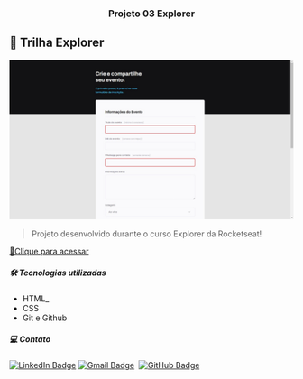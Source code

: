 <h3 align="center"> Projeto 03 Explorer </h3>

## 🚀 Trilha Explorer

![preview](./github/preview.jpeg)

> Projeto desenvolvido durante o curso Explorer da Rocketseat!

[🔗Clique para acessar](https://treine-me-chi.vercel.app/)

##### 🛠 Tecnologias utilizadas

- HTML_
- CSS
- Git e Github

##### 💻 Contato

<a href="https://www.linkedin.com/in/isabel-pereira-543b2a23a/" target="_blank"><img src="https://img.shields.io/badge/LinkedIn-0077B5?style=flat&logo=linkedin&logoColor=white" alt="LinkedIn Badge" height="20"></a>&nbsp;<a href="mailto:isabelalvaro116@gmail.com" target="_blank"><img src="https://img.shields.io/badge/Gmail-D14836?style=flat&logo=gmail&logoColor=white" alt="Gmail Badge" height="20"></a>&nbsp;&nbsp;<a href="https://github.com/IsabelNtanda" target="_blank"><img src="https://img.shields.io/badge/GitHub-100000?style=flat&logo=github&logoColor=white" alt="GitHub Badge" height="25"></a>&nbsp;

<br clear="left"/>


